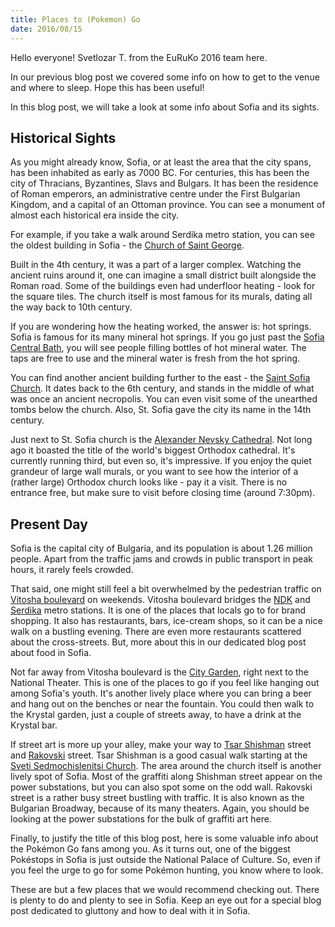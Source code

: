 ```yaml
---
title: Places to (Pokemon) Go
date: 2016/08/15
---
```


Hello everyone! Svetlozar T. from the EuRuKo 2016 team here.

In our previous blog post we covered some info on how to get to the venue and
where to sleep. Hope this has been useful!

In this blog post, we will take a look at some info about Sofia and its sights.

## Historical Sights

As you might already know, Sofia, or at least the area that the city spans, has
been inhabited as early as 7000 BC. For centuries, this has been the city of
Thracians, Byzantines, Slavs and Bulgars. It has been the residence of Roman
emperors, an administrative centre under the First Bulgarian Kingdom, and a
capital of an Ottoman province. You can see a monument of almost each
historical era inside the city.

For example, if you take a walk around Serdika metro station, you can see the
oldest building in Sofia - the [Church of Saint George](https://en.wikipedia.org/wiki/Church_of_St._George,_Sofia).

Built in the 4th century, it was a part of a larger complex. Watching the
ancient ruins around it, one can imagine a small district built alongside the
Roman road. Some of the buildings even had underfloor heating - look for the
square tiles. The church itself is most famous for its murals, dating all the
way back to 10th century.

If you are wondering how the heating worked, the answer is: hot springs. Sofia
is famous for its many mineral hot springs. If you go just past the [Sofia
Central Bath](https://en.wikipedia.org/wiki/Sofia_Central_Mineral_Baths), you will see people filling bottles of hot mineral water. The
taps are free to use and the mineral water is fresh from the hot spring.

You can find another ancient building further to the east - the [Saint Sofia
Church](https://en.wikipedia.org/wiki/Saint_Sofia_Church,_Sofia). It dates back to the 6th century, and stands in the middle of what was
once an ancient necropolis. You can even visit some of the unearthed tombs
below the church. Also, St. Sofia gave the city its name in the 14th century. 

Just next to St. Sofia church is the [Alexander Nevsky Cathedral](https://en.wikipedia.org/wiki/Alexander_Nevsky_Cathedral,_Sofia). Not long ago
it boasted the title of the world's biggest Orthodox cathedral. It's currently
running third, but even so, it's impressive. If you enjoy the quiet grandeur of
large wall murals, or you want to see how the interior of a (rather large)
Orthodox church looks like - pay it a visit. There is no entrance free, but
make sure to visit before closing time (around 7:30pm).

## Present Day

Sofia is the capital city of Bulgaria, and its population is about 1.26 million
people. Apart from the traffic jams and crowds in public transport in peak
hours, it rarely feels crowded.

That said, one might still feel a bit overwhelmed by the pedestrian traffic on
[Vitosha boulevard](https://en.wikipedia.org/wiki/Vitosha_Boulevard) on weekends. Vitosha boulevard bridges the [NDK](https://en.wikipedia.org/wiki/NDK_Metro_Station) and [Serdika](https://en.wikipedia.org/wiki/Serdika_Metro_Station) metro stations. It is one of the places that locals go to
for brand shopping. It also has restaurants, bars, ice-cream shops, so it can
be a nice walk on a bustling evening. There are even more restaurants scattered
about the cross-streets. But, more about this in our dedicated blog post about
food in Sofia.

Not far away from Vitosha boulevard is the [City Garden](https://en.wikipedia.org/wiki/City_Garden_(Sofia)), right next to the National
Theater. This is one of the places to go if you feel like hanging out among
Sofia's youth. It's another lively place where you can bring a beer and hang
out on the benches or near the fountain. You could then walk to the Krystal
garden, just a couple of streets away, to have a drink at the Krystal bar.

If street art is more up your alley, make your way to [Tsar Shishman](https://www.instagram.com/explore/locations/406642430/) street and
[Rakovski](https://en.wikipedia.org/wiki/Georgi_Rakovski_Street) street. Tsar Shishman is a good casual walk starting at the [Sveti
Sedmochislenitsi Church](https://en.wikipedia.org/wiki/Sveti_Sedmochislenitsi_Church). The area around the church itself is another lively
spot of Sofia. Most of the graffiti along Shishman street appear on the power
substations, but you can also spot some on the odd wall. Rakovski street is a
rather busy street bustling with traffic. It is also known as the Bulgarian
Broadway, because of its many theaters. Again, you should be looking at the
power substations for the bulk of graffiti art here.

Finally, to justify the title of this blog post, here is some valuable info about the Pokémon Go fans among you. As it turns out, one of the biggest Pokéstops in Sofia is just outside the National Palace of Culture. So, even if you feel the urge to go for some Pokémon hunting, you know where to look.

<div id="map"></div>

<script>
  var map;

  function initMap() {
    var markers = [
      {title: 'National Palace of Culture', position: {lat: 42.6847664, lng: 23.3189169}},
      {title: 'St. George', position: {lat: 42.697758, lng: 23.322875}}
    ];

    map = new google.maps.Map(document.getElementById('map'), {
      center: markers[1].position,
      scrollwheel: false,
      zoom: 14
    });

    for (var i = 0, len = markers.length; i < len; i++) {
      var marker = markers[i];

      new google.maps.Marker({
        position: marker.position,
        map: map,
        title: marker.title,
        icon: '/images/map-pin.svg'
      });
    }
  }
</script>
<script src="https://maps.googleapis.com/maps/api/js?key=AIzaSyBmQo2_5BXFenNEWdnzaQSV95cMSyeeNFk&callback=initMap" async defer></script>

These are but a few places that we would recommend checking out. There is
plenty to do and plenty to see in Sofia. Keep an eye out for a special blog
post dedicated to gluttony and how to deal with it in Sofia.
